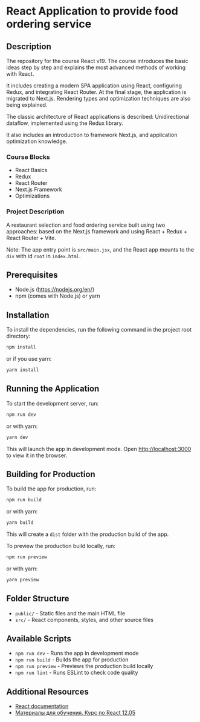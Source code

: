 # React Application to provide food ordering service

## Description

The repository for the course React v19. The course introduces the basic ideas step by step and explains the most advanced methods of working with React.

It includes creating a modern SPA application using React, configuring Redux, and integrating React Router. At the final stage, the application is migrated to Next.js. Rendering types and optimization techniques are also being explained.

The classic architecture of React applications is described: Unidirectional dataflow, implemented using the Redux library.

It also includes an introduction to framework Next.js, and application optimization knowledge.

### Course Blocks

- React Basics
- Redux
- React Router
- Next.js Framework
- Optimizations

### Project Description

A restaurant selection and food ordering service built using two approaches: based on the Next.js framework and using React + Redux + React Router + Vite.

Note: The app entry point is `src/main.jsx`, and the React app mounts to the `div` with id `root` in `index.html`.

## Prerequisites

- Node.js (<https://nodejs.org/en/>)
- npm (comes with Node.js) or yarn

## Installation

To install the dependencies, run the following command in the project root directory:

```bash
npm install
```

or if you use yarn:

```bash
yarn install
```

## Running the Application

To start the development server, run:

```bash
npm run dev
```

or with yarn:

```bash
yarn dev
```

This will launch the app in development mode. Open [http://localhost:3000](http://localhost:3000) to view it in the browser.

## Building for Production

To build the app for production, run:

```bash
npm run build
```

or with yarn:

```bash
yarn build
```

This will create a `dist` folder with the production build of the app.

To preview the production build locally, run:

```bash
npm run preview
```

or with yarn:

```bash
yarn preview
```

## Folder Structure

- `public/` - Static files and the main HTML file
- `src/` - React components, styles, and other source files

## Available Scripts

- `npm run dev` - Runs the app in development mode
- `npm run build` - Builds the app for production
- `npm run preview` - Previews the production build locally
- `npm run lint` - Runs ESLint to check code quality

## Additional Resources

- [React documentation](https://react.dev/learn)
- [Материалы для обучения. Курс по React 12.05](https://learn.javascript.ru/courses/groups/react-20250512/materials)
